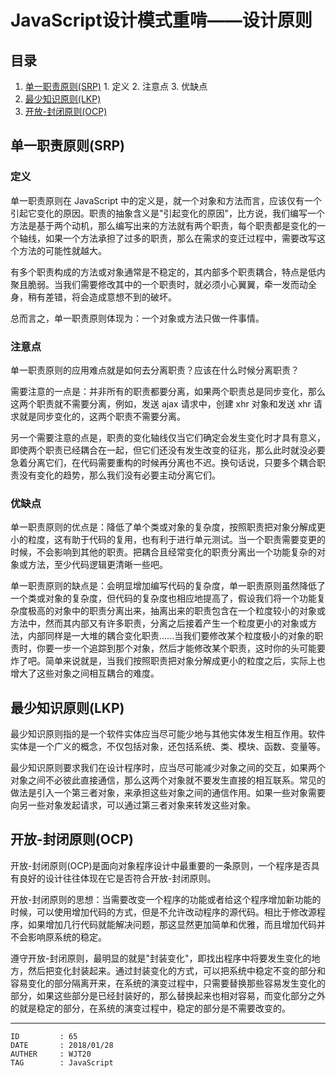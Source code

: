 
# JavaScript设计模式重啃——设计原则 #

## 目录 ##

1. [单一职责原则(SRP)](#href1)
 [](#href2)   1. 定义
 [](#href3)   2. 注意点
 [](#href4)   3. 优缺点
2. [最少知识原则(LKP)](#href5)
3. [开放-封闭原则(OCP)](#href6)

## <a name="href1">单一职责原则(SRP)</a> ##

### <a name="href1-1">定义</a> ###

单一职责原则在 JavaScript 中的定义是，就一个对象和方法而言，应该仅有一个引起它变化的原因。职责的抽象含义是"引起变化的原因"，比方说，我们编写一个方法是基于两个动机，那么编写出来的方法就有两个职责，每个职责都是变化的一个轴线，如果一个方法承担了过多的职责，那么在需求的变迁过程中，需要改写这个方法的可能性就越大。

有多个职责构成的方法或对象通常是不稳定的，其内部多个职责耦合，特点是低内聚且脆弱。当我们需要修改其中的一个职责时，就必须小心翼翼，牵一发而动全身，稍有差错，将会造成意想不到的破坏。

总而言之，单一职责原则体现为：一个对象或方法只做一件事情。

### <a name="href1-2">注意点</a> ###

单一职责原则的应用难点就是如何去分离职责？应该在什么时候分离职责？

需要注意的一点是：并非所有的职责都要分离，如果两个职责总是同步变化，那么这两个职责就不需要分离，例如，发送 ajax 请求中，创建 xhr 对象和发送 xhr 请求就是同步变化的，这两个职责不需要分离。

另一个需要注意的点是，职责的变化轴线仅当它们确定会发生变化时才具有意义，即使两个职责已经耦合在一起，但它们还没有发生改变的征兆，那么此时就没必要急着分离它们，在代码需要重构的时候再分离也不迟。换句话说，只要多个耦合职责没有变化的趋势，那么我们没有必要主动分离它们。

### <a name="href1-3">优缺点</a> ###

单一职责原则的优点是：降低了单个类或对象的复杂度，按照职责把对象分解成更小的粒度，这有助于代码的复用，也有利于进行单元测试。当一个职责需要变更的时候，不会影响到其他的职责。把耦合且经常变化的职责分离出一个功能复杂的对象或方法，至少代码逻辑更清晰一些吧。

单一职责原则的缺点是：会明显增加编写代码的复杂度，单一职责原则虽然降低了一个类或对象的复杂度，但代码的复杂度也相应地提高了，假设我们将一个功能复杂度极高的对象中的职责分离出来，抽离出来的职责包含在一个粒度较小的对象或方法中，然而其内部又有许多职责，分离之后接着产生一个粒度更小的对象或方法，内部同样是一大堆的耦合变化职责......当我们要修改某个粒度极小的对象的职责时，你要一步一个追踪到那个对象，然后才能修改某个职责，这时你的头可能要炸了吧。简单来说就是，当我们按照职责把对象分解成更小的粒度之后，实际上也增大了这些对象之间相互耦合的难度。

## <a name="href2">最少知识原则(LKP)</a> ##

最少知识原则指的是一个软件实体应当尽可能少地与其他实体发生相互作用。软件实体是一个广义的概念，不仅包括对象，还包括系统、类、模块、函数、变量等。

最少知识原则要求我们在设计程序时，应当尽可能减少对象之间的交互，如果两个对象之间不必彼此直接通信，那么这两个对象就不要发生直接的相互联系。常见的做法是引入一个第三者对象，来承担这些对象之间的通信作用。如果一些对象需要向另一些对象发起请求，可以通过第三者对象来转发这些对象。

## <a name="href3">开放-封闭原则(OCP)</a> ##

开放-封闭原则(OCP)是面向对象程序设计中最重要的一条原则，一个程序是否具有良好的设计往往体现在它是否符合开放-封闭原则。

开放-封闭原则的思想：当需要改变一个程序的功能或者给这个程序增加新功能的时候，可以使用增加代码的方式，但是不允许改动程序的源代码。相比于修改源程序，如果增加几行代码就能解决问题，那这显然更加简单和优雅，而且增加代码并不会影响原系统的稳定。

遵守开放-封闭原则，最明显的就是"封装变化"，即找出程序中将要发生变化的地方，然后把变化封装起来。通过封装变化的方式，可以把系统中稳定不变的部分和容易变化的部分隔离开来，在系统的演变过程中，只需要替换那些容易发生变化的部分，如果这些部分是已经封装好的，那么替换起来也相对容易，而变化部分之外的就是稳定的部分，在系统的演变过程中，稳定的部分是不需要改变的。

---

```
ID         : 65
DATE       : 2018/01/28
AUTHER     : WJT20
TAG        : JavaScript
```
